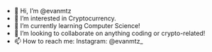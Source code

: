- 👋 Hi, I’m @evanmtz
- 👀 I’m interested in Cryptocurrency.
- 🌱 I’m currently learning Computer Science!
- 💞️ I’m looking to collaborate on anything coding or crypto-related!
- 📫 How to reach me: Instagram: @evanmtz_

<!---
evanmtz/evanmtz is a ✨ special ✨ repository because its `README.md` (this file) appears on your GitHub profile.
You can click the Preview link to take a look at your changes.
--->
